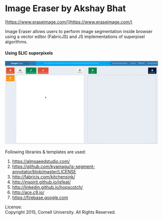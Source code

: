 Image Eraser by Akshay Bhat
=============================
[https://www.eraseimage.com/](https://www.eraseimage.com/)

Image Eraser allows users to perform image segmentation inside browser using a vector editor (FabricJS) and JS implementations of superpixel algorithms.   


#### Using SLIC superpixels     
![Segmentation](tutorial/giphy.gif "Example")     

Following libraries & templates are used:        
1. https://almsaeedstudio.com/    
2. https://github.com/kyamagu/js-segment-annotator/blob/master/LICENSE    
3. http://fabricjs.com/kitchensink/     
4. http://inspirit.github.io/jsfeat/    
5. http://linkedin.github.io/hopscotch/       
7. http://ace.c9.io/
8. https://firebase.google.com

License:     
Copyright 2015, Cornell University. All Rights Reserved. 
